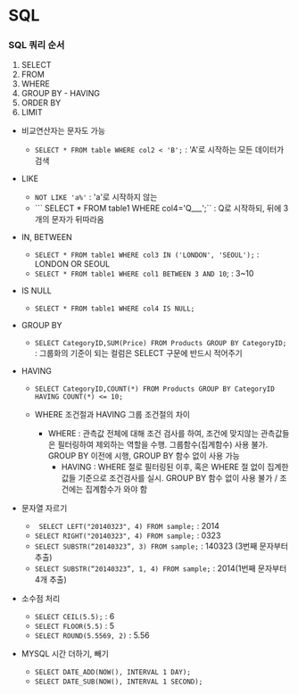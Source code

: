 # SQL



### SQL 쿼리 순서

1. SELECT
2. FROM
3. WHERE
4. GROUP BY - HAVING
5. ORDER BY
6. LIMIT



- 비교연산자는 문자도 가능
  - ```SELECT * FROM table WHERE col2 < 'B';``` : 'A'로 시작하는 모든 데이터가 검색



- LIKE

  - ```NOT LIKE 'a%'``` : 'a'로 시작하지 않는
  - ``` SELECT * FROM table1 WHERE col4='Q___';`` : Q로 시작하되, 뒤에 3개의 문자가 뒤따라옴

  

   

- IN, BETWEEN
  - ```SELECT * FROM table1 WHERE col3 IN ('LONDON', 'SEOUL');``` : LONDON OR SEOUL
  - ```SELECT * FROM table1 WHERE col1 BETWEEN 3 AND 10```; : 3~10



- IS NULL
  - ```SELECT * FROM table1 WHERE col4 IS NULL;```



- GROUP BY
  - ```SELECT CategoryID,SUM(Price) FROM Products GROUP BY CategoryID;``` : 그룹화의 기준이 되는 컬럼은 SELECT 구문에 반드시 적어주기



- HAVING

  - ```SELECT CategoryID,COUNT(*) FROM Products GROUP BY CategoryID HAVING COUNT(*) <= 10;``` 

  - WHERE 조건절과 HAVING 그룹 조건절의 차이
    - WHERE : 관측값 전체에 대해 조건 검사를 하여, 조건에 맞지않는 관측값들은 필터링하여 제외하는 역할을 수행. 그룹함수(집계함수) 사용 불가. GROUP BY 이전에 시행, GROUP BY 함수 없이 사용 가능
      - HAVING : WHERE 절로 필터링된 이후, 혹은 WHERE 절 없이 집계한 값들 기준으로 조건검사를 실시. GROUP BY 함수 없이 사용 불가 / 조건에는 집계함수가 와야 함



- 문자열 자르기
  - ``` SELECT LEFT("20140323", 4) FROM sample;``` : 2014
  - ```SELECT RIGHT("20140323", 4) FROM sample;``` : 0323
  - ```SELECT SUBSTR(“20140323”, 3) FROM sample;``` : 140323 (3번째 문자부터 추출)
  - ```SELECT SUBSTR(“20140323”, 1, 4) FROM sample;``` : 2014(1번째 문자부터 4개 추출)



- 소수점 처리
  - ```SELECT CEIL(5.5);``` : 6 
  - ```SELECT FLOOR(5.5)``` : 5 
  - ```SELECT ROUND(5.5569, 2)``` : 5.56



- MYSQL 시간 더하기, 빼기
  - ```SELECT DATE_ADD(NOW(), INTERVAL 1 DAY);``` 
  - ```SELECT DATE_SUB(NOW(), INTERVAL 1 SECOND);```

